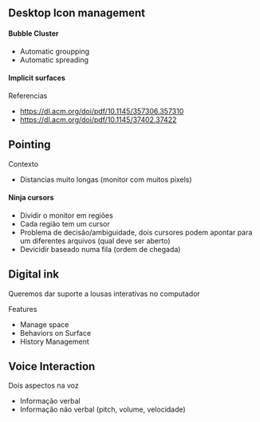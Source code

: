 ## Desktop Icon management

#### Bubble Cluster
- Automatic groupping
- Automatic spreading

#### Implicit surfaces
Referencias 
- https://dl.acm.org/doi/pdf/10.1145/357306.357310
- https://dl.acm.org/doi/pdf/10.1145/37402.37422

## Pointing

Contexto
- Distancias muito longas (monitor com muitos pixels)


#### Ninja cursors
- Dividir o monitor em regiões
- Cada região tem um cursor
- Problema de decisão/ambiguidade, dois cursores podem apontar para um diferentes arquivos (qual deve ser aberto)
- Devicidir baseado numa fila (ordem de chegada)


## Digital ink
Queremos dar suporte a lousas interativas no computador

Features
- Manage space
- Behaviors on Surface
- History Management

## Voice Interaction
Dois aspectos na voz
- Informação verbal
- Informação não verbal (pitch, volume, velocidade)